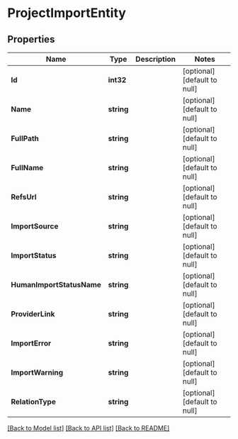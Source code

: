 # ProjectImportEntity

## Properties
Name | Type | Description | Notes
------------ | ------------- | ------------- | -------------
**Id** | **int32** |  | [optional] [default to null]
**Name** | **string** |  | [optional] [default to null]
**FullPath** | **string** |  | [optional] [default to null]
**FullName** | **string** |  | [optional] [default to null]
**RefsUrl** | **string** |  | [optional] [default to null]
**ImportSource** | **string** |  | [optional] [default to null]
**ImportStatus** | **string** |  | [optional] [default to null]
**HumanImportStatusName** | **string** |  | [optional] [default to null]
**ProviderLink** | **string** |  | [optional] [default to null]
**ImportError** | **string** |  | [optional] [default to null]
**ImportWarning** | **string** |  | [optional] [default to null]
**RelationType** | **string** |  | [optional] [default to null]

[[Back to Model list]](../README.md#documentation-for-models) [[Back to API list]](../README.md#documentation-for-api-endpoints) [[Back to README]](../README.md)


